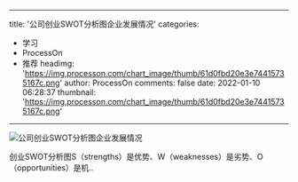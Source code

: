 
---
title: '公司创业SWOT分析图企业发展情况'
categories: 
 - 学习
 - ProcessOn
 - 推荐
headimg: 'https://img.processon.com/chart_image/thumb/61d0fbd20e3e74415735167c.png'
author: ProcessOn
comments: false
date: 2022-01-10 06:28:37
thumbnail: 'https://img.processon.com/chart_image/thumb/61d0fbd20e3e74415735167c.png'
---

<div>   
<img class="thumb" alt="公司创业SWOT分析图企业发展情况" src="https://img.processon.com/chart_image/thumb/61d0fbd20e3e74415735167c.png" referrerpolicy="no-referrer">
<p>创业SWOT分析图S（strengths）是优势、W（weaknesses）是劣势、O（opportunities）是机..</p>  
</div>
            